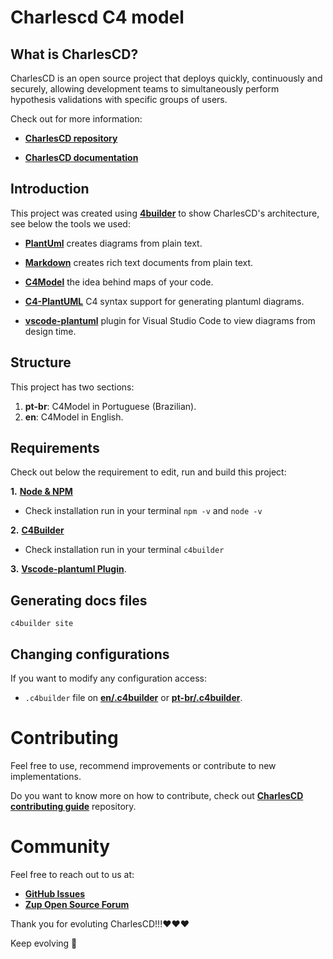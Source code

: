 # **Charlescd C4 model**

## **What is CharlesCD?**

CharlesCD is an open source project that deploys quickly, continuously and securely, allowing development teams to simultaneously perform hypothesis validations with specific groups of users.

Check out for more information: 
- [**CharlesCD repository**](https://github.com/ZupIT/charlescd)

- [**CharlesCD documentation**](https://docs.charlescd.io/) 

## **Introduction**
This project was created using [**4builder**](https://adrianvlupu.github.io/C4-Builder/) to show CharlesCD's architecture, see below the tools we used:  

- [**PlantUml**](http://plantuml.com/) creates diagrams from plain text.

- [**Markdown**](https://guides.github.com/features/mastering-markdown/) creates rich text documents from plain text.

- [**C4Model**](https://c4model.com/) the idea behind maps of your code.

- [**C4-PlantUML**](https://github.com/RicardoNiepel/C4-PlantUML) C4 syntax support for generating plantuml diagrams.

- [**vscode-plantuml**](https://github.com/qjebbs/vscode-plantuml) plugin for Visual Studio Code to view diagrams from design time.

## **Structure**

This project has two sections:

1. **pt-br**: C4Model in Portuguese (Brazilian).
2. **en**: C4Model in English.

## **Requirements**
Check out below the requirement to edit, run and build this project:

**1.** [**Node & NPM**](https://nodejs.org/en/)
  - Check installation run in your terminal `npm -v` and `node -v`

**2.** [**C4Builder**](https://adrianvlupu.github.io/C4-Builder/)
  - Check installation run in your terminal `c4builder`

**3.** [**Vscode-plantuml Plugin**](https://github.com/qjebbs/vscode-plantuml). 


## **Generating docs files**
 
 `c4builder site`

## **Changing configurations**

If you want to modify any configuration access:
-  `.c4builder` file on [**en/.c4builder**](https://github.com/ZupIT/charlescd-c4model//tree/main/en/.c4builder)  or [**pt-br/.c4builder**](https://github.com/ZupIT/charlescd-c4model//tree/main/pt-br/.c4builder).


# **Contributing**

Feel free to use, recommend improvements or contribute to new implementations.

Do you want to know more on how to contribute, check out [**CharlesCD contributing guide**](https://github.com/ZupIT/charlescd/blob/main/CONTRIBUTING.md) repository.

# **Community**

Feel free to reach out to us at:

- [**GitHub Issues**](https://github.com/ZupIT/docs-charles/issues)
- [**Zup Open Source Forum**](https://forum.zup.com.br)


Thank you for evoluting CharlesCD!!!:heart::heart::heart:

Keep evolving :rocket:
